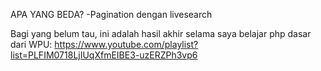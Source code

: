 APA YANG BEDA?
-Pagination dengan livesearch

Bagi yang belum tau, ini adalah hasil akhir selama saya belajar php dasar dari WPU:
https://www.youtube.com/playlist?list=PLFIM0718LjIUqXfmEIBE3-uzERZPh3vp6
